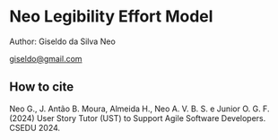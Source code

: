 # Neo Legibility Effort Model

Author: Giseldo da Silva Neo

giseldo@gmail.com


## How to cite
Neo G., J. Antão B. Moura, Almeida H., Neo A. V. B. S. e Junior O. G. F. (2024) User Story Tutor (UST) to Support Agile Software Developers. CSEDU 2024.